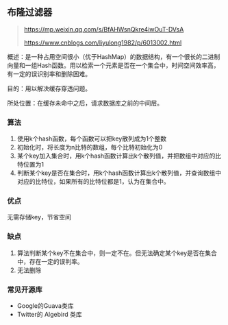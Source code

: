 ## 布隆过滤器

> https://mp.weixin.qq.com/s/BfAHWsnQkre4iwOuT-DVsA
>
> https://www.cnblogs.com/liyulong1982/p/6013002.html

概述：是一种占用空间很小（优于HashMap）的数据结构，有一个很长的二进制向量和一组Hash函数。用以检索一个元素是否在一个集合中，时间空间效率高，有一定的误识别率和删除困难。

目的：用以解决缓存穿透问题。

所处位置：在缓存未命中之后，请求数据库之前的中间层。

### 算法

1. 使用k个hash函数，每个函数可以把key散列成为1个整数
2. 初始化时，将长度为n比特的数组，每个比特初始化为0
3. 某个key加入集合时，用k个hash函数计算出k个散列值，并把数组中对应的比特位置为1
4. 判断某个key是否在集合时，用k个hash函数计算出k个散列值，并查询数组中对应的比特位，如果所有的比特位都是1，认为在集合中。

### 优点

无需存储key，节省空间

### 缺点

1. 算法判断某个key不在集合中，则一定不在。但无法确定某个key是否在集合中，存在一定的误判率。
2. 无法删除

### 常见开源库

- Google的Guava类库
- Twitter的 Algebird 类库